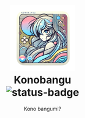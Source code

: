 <h1 align="center">
  <img src="./public/assets/icon.png" height=180>
  <br />
  <b>Konobangu</b>
  <div align="center"><img src="https://img.shields.io/badge/status-work--in--progress-blue" alt="status-badge" /></div>
</h1>

<p align="center">Kono bangumi?</p>